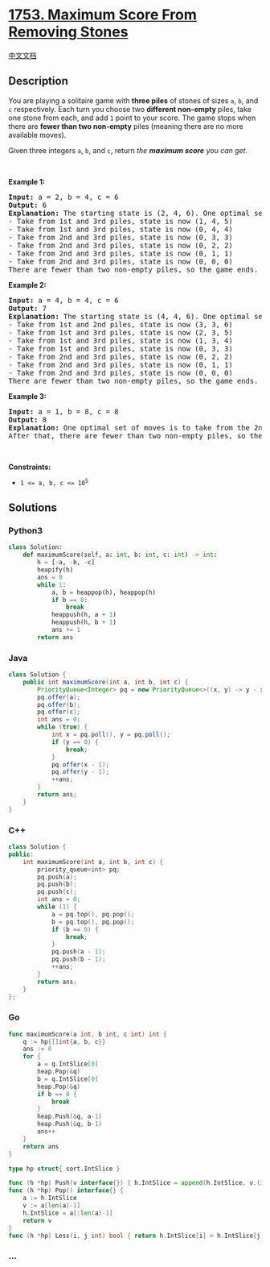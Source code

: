 # [1753. Maximum Score From Removing Stones](https://leetcode.com/problems/maximum-score-from-removing-stones)

[中文文档](/solution/1700-1799/1753.Maximum%20Score%20From%20Removing%20Stones/README.md)

## Description

<p>You are playing a solitaire game with <strong>three piles</strong> of stones of sizes <code>a</code>​​​​​​, <code>b</code>,​​​​​​ and <code>c</code>​​​​​​ respectively. Each turn you choose two <strong>different non-empty </strong>piles, take one stone from each, and add <code>1</code> point to your score. The game stops when there are <strong>fewer than two non-empty</strong> piles (meaning there are no more available moves).</p>

<p>Given three integers <code>a</code>​​​​​, <code>b</code>,​​​​​ and <code>c</code>​​​​​, return <em>the</em> <strong><em>maximum</em> </strong><em><strong>score</strong> you can get.</em></p>

<p>&nbsp;</p>
<p><strong>Example 1:</strong></p>

<pre>
<strong>Input:</strong> a = 2, b = 4, c = 6
<strong>Output:</strong> 6
<strong>Explanation:</strong> The starting state is (2, 4, 6). One optimal set of moves is:
- Take from 1st and 3rd piles, state is now (1, 4, 5)
- Take from 1st and 3rd piles, state is now (0, 4, 4)
- Take from 2nd and 3rd piles, state is now (0, 3, 3)
- Take from 2nd and 3rd piles, state is now (0, 2, 2)
- Take from 2nd and 3rd piles, state is now (0, 1, 1)
- Take from 2nd and 3rd piles, state is now (0, 0, 0)
There are fewer than two non-empty piles, so the game ends. Total: 6 points.
</pre>

<p><strong>Example 2:</strong></p>

<pre>
<strong>Input:</strong> a = 4, b = 4, c = 6
<strong>Output:</strong> 7
<strong>Explanation:</strong> The starting state is (4, 4, 6). One optimal set of moves is:
- Take from 1st and 2nd piles, state is now (3, 3, 6)
- Take from 1st and 3rd piles, state is now (2, 3, 5)
- Take from 1st and 3rd piles, state is now (1, 3, 4)
- Take from 1st and 3rd piles, state is now (0, 3, 3)
- Take from 2nd and 3rd piles, state is now (0, 2, 2)
- Take from 2nd and 3rd piles, state is now (0, 1, 1)
- Take from 2nd and 3rd piles, state is now (0, 0, 0)
There are fewer than two non-empty piles, so the game ends. Total: 7 points.
</pre>

<p><strong>Example 3:</strong></p>

<pre>
<strong>Input:</strong> a = 1, b = 8, c = 8
<strong>Output:</strong> 8
<strong>Explanation:</strong> One optimal set of moves is to take from the 2nd and 3rd piles for 8 turns until they are empty.
After that, there are fewer than two non-empty piles, so the game ends.
</pre>

<p>&nbsp;</p>
<p><strong>Constraints:</strong></p>

<ul>
	<li><code>1 &lt;= a, b, c &lt;= 10<sup>5</sup></code></li>
</ul>

## Solutions

<!-- tabs:start -->

### **Python3**

```python
class Solution:
    def maximumScore(self, a: int, b: int, c: int) -> int:
        h = [-a, -b, -c]
        heapify(h)
        ans = 0
        while 1:
            a, b = heappop(h), heappop(h)
            if b == 0:
                break
            heappush(h, a + 1)
            heappush(h, b + 1)
            ans += 1
        return ans
```

### **Java**

```java
class Solution {
    public int maximumScore(int a, int b, int c) {
        PriorityQueue<Integer> pq = new PriorityQueue<>((x, y) -> y - x);
        pq.offer(a);
        pq.offer(b);
        pq.offer(c);
        int ans = 0;
        while (true) {
            int x = pq.poll(), y = pq.poll();
            if (y == 0) {
                break;
            }
            pq.offer(x - 1);
            pq.offer(y - 1);
            ++ans;
        }
        return ans;
    }
}
```

### **C++**

```cpp
class Solution {
public:
    int maximumScore(int a, int b, int c) {
        priority_queue<int> pq;
        pq.push(a);
        pq.push(b);
        pq.push(c);
        int ans = 0;
        while (1) {
            a = pq.top(), pq.pop();
            b = pq.top(), pq.pop();
            if (b == 0) {
                break;
            }
            pq.push(a - 1);
            pq.push(b - 1);
            ++ans;
        }
        return ans;
    }
};
```

### **Go**

```go
func maximumScore(a int, b int, c int) int {
	q := hp{[]int{a, b, c}}
	ans := 0
	for {
		a = q.IntSlice[0]
		heap.Pop(&q)
		b = q.IntSlice[0]
		heap.Pop(&q)
		if b == 0 {
			break
		}
		heap.Push(&q, a-1)
		heap.Push(&q, b-1)
		ans++
	}
	return ans
}

type hp struct{ sort.IntSlice }

func (h *hp) Push(v interface{}) { h.IntSlice = append(h.IntSlice, v.(int)) }
func (h *hp) Pop() interface{} {
	a := h.IntSlice
	v := a[len(a)-1]
	h.IntSlice = a[:len(a)-1]
	return v
}
func (h *hp) Less(i, j int) bool { return h.IntSlice[i] > h.IntSlice[j] }
```

### **...**

```

```

<!-- tabs:end -->

